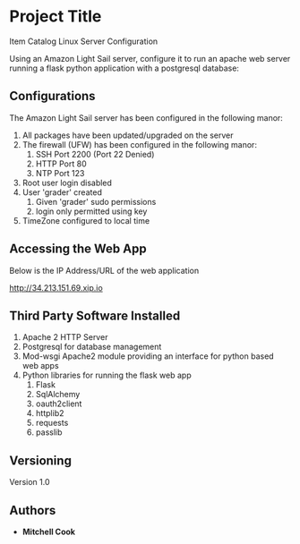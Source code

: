 # Project Title

Item Catalog Linux Server Configuration

Using an Amazon Light Sail server, configure it to run an apache web server running a flask python application with a postgresql database:

## Configurations

The Amazon Light Sail server has been configured in the following manor:

1. All packages have been updated/upgraded on the server
2. The firewall (UFW) has been configured in the following manor:
    1. SSH Port 2200 (Port 22 Denied)
    2. HTTP Port 80
    3. NTP Port 123
3. Root user login disabled
4. User 'grader' created
    1. Given 'grader' sudo permissions
    2. login only permitted using key
5. TimeZone configured to local time

## Accessing the Web App

Below is the IP Address/URL of the web application

http://34.213.151.69.xip.io

## Third Party Software Installed

1. Apache 2 HTTP Server
2. Postgresql for database management
3. Mod-wsgi Apache2 module providing an interface for python based web apps
4. Python libraries for running the flask web app
    1. Flask
    2. SqlAlchemy
    3. oauth2client
    4. httplib2
    5. requests
    6. passlib

## Versioning

Version 1.0

## Authors

- **Mitchell Cook**
